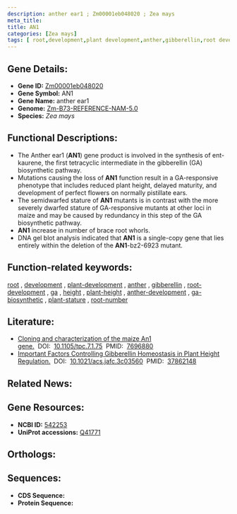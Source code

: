 ```yaml
---
description: anther ear1 ; Zm00001eb048020 ; Zea mays
meta_title:
title: AN1
categories: [Zea mays]
tags: [ root,development,plant development,anther,gibberellin,root development,ga,height,plant height,anther development,ga biosynthetic,plant stature,root number ]
---
```


## Gene Details:
- **Gene ID:**	[Zm00001eb048020](https://www.maizegdb.org/gene_center/gene/Zm00001eb048020)
- **Gene Symbol:** AN1
- **Gene Name:** anther ear1
- **Genome:** [Zm-B73-REFERENCE-NAM-5.0](https://www.maizegdb.org/genome/assembly/Zm-B73-REFERENCE-NAM-5.0)
- **Species:** *Zea mays*

## Functional Descriptions:
   - The Anther ear1 (**AN1**) gene product is involved in the synthesis of ent-kaurene, the first tetracyclic intermediate in the gibberellin (GA) biosynthetic pathway.
   - Mutations causing the loss of **AN1** function result in a GA-responsive phenotype that includes reduced plant height, delayed maturity, and development of perfect flowers on normally pistillate ears.
   - The semidwarfed stature of **AN1** mutants is in contrast with the more severely dwarfed stature of GA-responsive mutants at other loci in maize and may be caused by redundancy in this step of the GA biosynthetic pathway.
   - **AN1** increase in number of brace root whorls.
   - DNA gel blot analysis indicated that **AN1** is a single-copy gene that lies entirely within the deletion of the **AN1**-bz2-6923 mutant.

## Function-related keywords:
[root](/tags/root/)&nbsp;,&nbsp;[development](/tags/development/)&nbsp;,&nbsp;[plant-development](/tags/plant-development/)&nbsp;,&nbsp;[anther](/tags/anther/)&nbsp;,&nbsp;[gibberellin](/tags/gibberellin/)&nbsp;,&nbsp;[root-development](/tags/root-development/)&nbsp;,&nbsp;[ga](/tags/ga/)&nbsp;,&nbsp;[height](/tags/height/)&nbsp;,&nbsp;[plant-height](/tags/plant-height/)&nbsp;,&nbsp;[anther-development](/tags/anther-development/)&nbsp;,&nbsp;[ga-biosynthetic](/tags/ga-biosynthetic/)&nbsp;,&nbsp;[plant-stature](/tags/plant-stature/)&nbsp;,&nbsp;[root-number](/tags/root-number/)

## Literature:
   - [Cloning and characterization of the maize An1 gene.]( https://academic.oup.com/plcell/article/7/1/75/5984881?login=true)&nbsp;&nbsp;DOI:&nbsp;&nbsp;[10.1105/tpc.7.1.75](https://academic.oup.com/plcell/article/7/1/75/5984881?login=true)&nbsp;&nbsp;PMID:&nbsp;&nbsp;[7696880](https://pubmed.ncbi.nlm.nih.gov/7696880/)
   - [Important Factors Controlling Gibberellin Homeostasis in Plant Height Regulation.]( https://pubs.acs.org/doi/10.1021/acs.jafc.3c03560)&nbsp;&nbsp;DOI:&nbsp;&nbsp;[10.1021/acs.jafc.3c03560](https://pubs.acs.org/doi/10.1021/acs.jafc.3c03560)&nbsp;&nbsp;PMID:&nbsp;&nbsp;[37862148](https://pubmed.ncbi.nlm.nih.gov/37862148/)

## Related News:

## Gene Resources:
- **NCBI ID:** [542253](https://www.ncbi.nlm.nih.gov/gene/?term=542253)
- **UniProt accessions:** [Q41771](https://www.uniprot.org/uniprotkb/Q41771/entry)

## Orthologs:

## Sequences:
- **CDS Sequence:**
- **Protein Sequence:**
